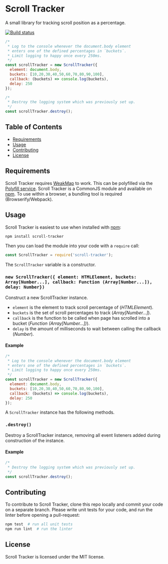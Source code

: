 
Scroll Tracker
==========

A small library for tracking scroll position as a percentage.

[![Build status][shield-build]](https://circleci.com/gh/Financial-Times/scroll-tracker)

```js
/*
 * Log to the console whenever the document.body element
 * enters one of the defined percentages in `buckets`.
 * Limit logging to happy once every 250ms.
 */
const scrollTracker = new ScrollTracker({
  element: document.body,
  buckets: [10,20,30,40,50,60,70,80,90,100],
  callback: (buckets) => console.log(buckets),
  delay: 250
});

/*
 * Destroy the logging system which was previously set up.
 */
const scrollTracker.destroy();
```


Table of Contents
-----------------

  * [Requirements](#requirements)
  * [Usage](#usage)
  * [Contributing](#contributing)
  * [License](#license)


Requirements
------------

Scroll Tracker requires [WeakMap] to work. This can be polyfilled via the [Polyfill service].
Scroll Tracker is a CommonJS module and available on [npm]. To use within a browser, a bundling tool is required (Browserify/Webpack).

Usage
-----

Scroll Tracker is easiest to use when installed with [npm]:

```sh
npm install scroll-tracker
```

Then you can load the module into your code with a `require` call:

```js
const ScrollTracker = require('scroll-tracker');
```

The `ScrollTracker` variable is a constructor.

### `new ScrollTracker({ element: HTMLElement, buckets: Array[Number...], callback: Function (Array[Number...]), delay: Number})`

Construct a new ScrollTracker instance.

- `element` is the element to track scroll percentage of (_HTMLElement_).
- `buckets` is the set of scroll percentages to track (_Array[Number...]_).
- `callback` is the function to be called when page has scrolled into a bucket (_Function (Array[Number...])_).
- `delay` is the amount of milliseconds to wait between calling the callback (_Number_).

#### Example
```js
/*
 * Log to the console whenever the document.body element
 * enters one of the defined percentages in `buckets`.
 * Limit logging to happy once every 250ms.
 */
const scrollTracker = new ScrollTracker({
  element: document.body,
  buckets: [10,20,30,40,50,60,70,80,90,100],
  callback: (buckets) => console.log(buckets),
  delay: 250
});
```

A `ScrollTracker` instance has the following methods.

### `.destroy()`

Destroy a ScrollTracker instance, removing all event listeners added during construction of the instance.

#### Example
```js
/*
 * Destroy the logging system which was previously set up.
 */
const scrollTracker.destroy();
```

Contributing
------------

To contribute to Scroll Tracker, clone this repo locally and commit your code on a separate branch. Please write unit tests for your code, and run the linter before opening a pull-request:

```sh
npm test  # run all unit tests
npm run lint  # run the linter
```

License
-------

Scroll Tracker is licensed under the MIT license.


[node]: https://nodejs.org/
[npm]: https://www.npmjs.com/
[Polyfill service]: https://cdn.polyfill.io
[shield-build]: https://circleci.com/gh/Financial-Times/scroll-tracker.svg?style=svg
[weakmap]: https://developer.mozilla.org/en/docs/Web/JavaScript/Reference/Global_Objects/WeakMap#Browser_compatibility